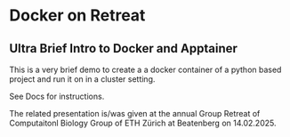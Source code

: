 # Docker on Retreat
## Ultra Brief Intro to Docker and Apptainer

This is a very brief demo to create a a docker container of a python based project and run it on in a cluster setting.

See Docs for instructions.

The related presentation is/was given at the annual Group Retreat of Computaitonl Biology Group of ETH Zürich at Beatenberg on 14.02.2025.



